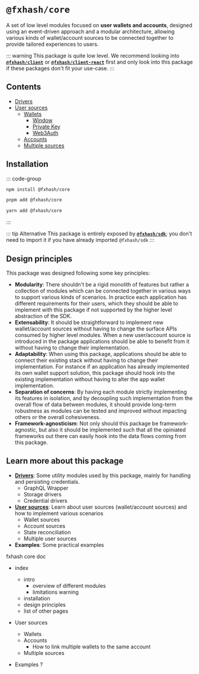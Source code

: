 # `@fxhash/core`

A set of low level modules focused on **user wallets and accounts**, designed using an event-driven approach and a modular architecture, allowing various kinds of wallet/account sources to be connected together to provide tailored experiences to users.

::: warning
This package is quite low level. We recommend looking into [**`@fxhash/client`**](../../client/doc/) or [**`@fxhash/client-react`**](../../client-react/doc/) first and only look into this package if these packages don't fit your use-case.
:::

## Contents

- [Drivers](./drivers.md)
- [User sources](./user-sources/)
  - [Wallets](./user-sources/wallets/)
    - [Window](./user-sources/wallets/window.md)
    - [Private Key](./user-sources/wallets/private-key.md)
    - [Web3Auth](./user-sources/wallets/web3auth.md)
  - [Accounts](./user-sources/accounts.md)
  - [Multiple sources](./user-sources/multiple-sources.md)

## Installation

::: code-group

```sh [npm]
npm install @fxhash/core
```

```sh [pnpm]
pnpm add @fxhash/core
```

```sh [yarn]
yarn add @fxhash/core
```

:::

::: tip Alternative
This package is entirely exposed by [**`@fxhash/sdk`**](../../sdk/); you don't need to import it if you have already imported `@fxhash/sdk`
:::

## Design principles

This package was designed following some key principles:

- **Modularity**: There shouldn't be a rigid monolith of features but rather a collection of modules which can be connected together in various ways to support various kinds of scenarios. In practice each application has different requirements for their users, which they should be able to implement with this package if not supported by the higher level abstraction of the SDK.
- **Extensability**: It should be straightforward to implement new wallet/account sources without having to change the surface APIs consumed by higher level modules. When a new user/account source is introduced in the package applications should be able to benefit from it without having to change their implementation.
- **Adaptability**: When using this package, applications should be able to connect their existing stack without having to change their implementation. For instance if an application has already implemented its own wallet support solution, this package should hook into the existing implementation without having to alter the app wallet implementation.
- **Separation of concerns**: By having each module strictly implementing its features in isolation, and by decoupling such implementation from the overall flow of data between modules, it should provide long-term robustness as modules can be tested and improved without impacting others or the overall cohesiveness.
- **Framework-agnosticism**: Not only should this package be framework-agnostic, but also it should be implemented such that all the opiniated frameworks out there can easily hook into the data flows coming from this package.

## Learn more about this package

- [**Drivers**](./drivers.md): Some utility modules used by this package, mainly for handling and persisting credentials.
  - GraphQL Wrapper
  - Storage drivers
  - Credential drivers
- [**User sources**](./user-sources/): Learn about user sources (wallet/account sources) and how to implement various scenarios
  - Wallet sources
  - Account sources
  - State reconciliation
  - Multiple user sources
- **Examples**: Some practical examples

fxhash core doc

- index

  - intro
    - overview of different modules
    - limitations warning
  - installation
  - design principles
  - list of other pages

- User sources

  - Wallets
  - Accounts
    - How to link multiple wallets to the same account
  - Multiple sources

- Examples ?
